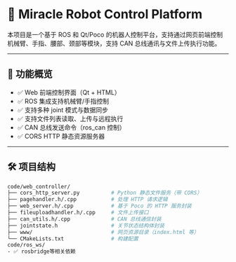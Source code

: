 # 🦾 Miracle Robot Control Platform

本项目是一个基于 ROS 和 Qt/Poco 的机器人控制平台，支持通过网页前端控制机械臂、手指、腰部、颈部等模块，支持 CAN 总线通讯与文件上传执行功能。

---

## 📌 功能概览

- ✅ Web 前端控制界面（Qt + HTML）
- ✅ ROS 集成支持机械臂/手指控制
- ✅ 支持多种 joint 模式与数据同步
- ✅ 支持文件列表读取、上传与远程执行
- ✅ CAN 总线发送命令（ros_can 控制）
- ✅ CORS HTTP 静态资源服务器

---

## 🛠 项目结构

```bash
code/web_controller/
├── cors_http_server.py          # Python 静态文件服务（带 CORS）
├── pagehandler.h/.cpp           # 处理 HTTP 请求逻辑
├── web_server.h/.cpp            # 基于 Poco 的 HTTP 服务封装
├── fileuploadhandler.h/.cpp     # 文件上传接口
├── can_utils.h/.cpp             # CAN 总线通信封装
├── jointstate.h                 # 关节状态结构体封装
├── www/                         # 网页资源目录（index.html 等）
└── CMakeLists.txt               # 构建配置
code/ros_ws/
- ✅ rosbridge等相关依赖
